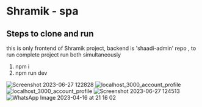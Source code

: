 # Shramik - spa 

## Steps to clone and run    
this is only frontend of Shramik project, backend is 'shaadi-admin' repo , to run complete project run both simultaneously

1. npm i
2. npm run dev
 
![Screenshot 2023-06-27 122828](https://github.com/PrathameshPawar119/shramik-spa/assets/104665278/2bb0420e-074f-4392-9d74-4faf58d18829)
![localhost_3000_account_profile](https://github.com/PrathameshPawar119/shramik-spa/assets/104665278/ad00a4d4-e4ae-40f0-958b-d819ceff0d85)
![localhost_3000_account_profile](https://github.com/PrathameshPawar119/shramik-spa/assets/104665278/a6528cc2-7856-482f-9fb8-50b7c687f895)
![Screenshot 2023-06-27 124513](https://github.com/PrathameshPawar119/shramik-spa/assets/104665278/3246a23e-88ac-49d9-9e95-9b9cd59817c2)
![WhatsApp Image 2023-04-16 at 21 16 02](https://github.com/PrathameshPawar119/shramik-spa/assets/104665278/610f8f06-8227-462f-a417-1726e1e0243b)
